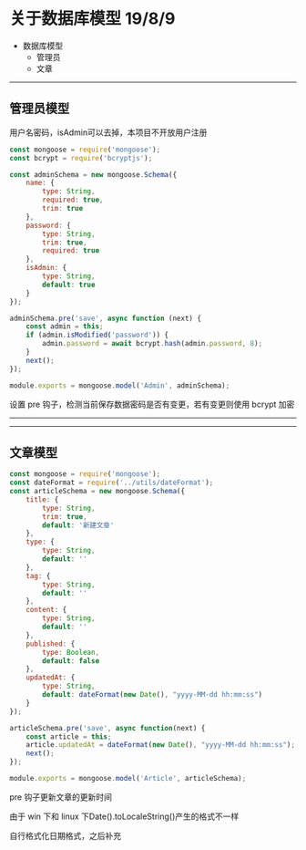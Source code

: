 # 关于数据库模型 19/8/9

- 数据库模型
  - 管理员
  - 文章

---

## 管理员模型  

用户名密码，isAdmin可以去掉，本项目不开放用户注册

```javascript
const mongoose = require('mongoose');
const bcrypt = require('bcryptjs');

const adminSchema = new mongoose.Schema({
    name: {
        type: String,
        required: true,
        trim: true
    },
    password: {
        type: String,
        trim: true,
        required: true
    },
    isAdmin: {
        type: String,
        default: true
    }
});

adminSchema.pre('save', async function (next) {
    const admin = this;
    if (admin.isModified('password')) {
        admin.password = await bcrypt.hash(admin.password, 8);
    }
    next();
});

module.exports = mongoose.model('Admin', adminSchema);
```

设置 pre 钩子，检测当前保存数据密码是否有变更，若有变更则使用 bcrypt 加密

---

---

## 文章模型

```js
const mongoose = require('mongoose');
const dateFormat = require('../utils/dateFormat');
const articleSchema = new mongoose.Schema({
    title: {
        type: String,
        trim: true,
        default: '新建文章'
    },
    type: {
        type: String,
        default: ''
    },
    tag: {
        type: String,
        default: ''
    },
    content: {
        type: String,
        default: ''
    },
    published: {
        type: Boolean,
        default: false
    },
    updatedAt: {
        type: String,
        default: dateFormat(new Date(), "yyyy-MM-dd hh:mm:ss")
    }
});

articleSchema.pre('save', async function(next) {
    const article = this;
    article.updatedAt = dateFormat(new Date(), "yyyy-MM-dd hh:mm:ss");
    next();
});

module.exports = mongoose.model('Article', articleSchema);
```

pre 钩子更新文章的更新时间

由于 win 下和 linux 下Date().toLocaleString()产生的格式不一样

自行格式化日期格式，之后补充
